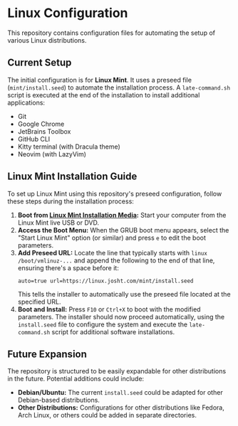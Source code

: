# Linux Configuration

This repository contains configuration files for automating the setup of various Linux distributions.

## Current Setup

The initial configuration is for **Linux Mint**. It uses a preseed file (`mint/install.seed`) to automate the installation process. A `late-command.sh` script is executed at the end of the installation to install additional applications:

- Git
- Google Chrome
- JetBrains Toolbox
- GitHub CLI
- Kitty terminal (with Dracula theme)
- Neovim (with LazyVim)

## Linux Mint Installation Guide

To set up Linux Mint using this repository's preseed configuration, follow these steps during the installation process:

1.  **Boot from [Linux Mint Installation Media](https://linuxmint.com/edition.php?id=319):** Start your computer from the Linux Mint live USB or DVD.
2.  **Access the Boot Menu:** When the GRUB boot menu appears, select the "Start Linux Mint" option (or similar) and press `e` to edit the boot parameters.
3.  **Add Preseed URL:** Locate the line that typically starts with `linux /boot/vmlinuz-...` and append the following to the end of that line, ensuring there's a space before it:
    ```
    auto=true url=https://linux.josht.com/mint/install.seed
    ```
    This tells the installer to automatically use the preseed file located at the specified URL.
4.  **Boot and Install:** Press `F10` or `Ctrl+X` to boot with the modified parameters. The installer should now proceed automatically, using the `install.seed` file to configure the system and execute the `late-command.sh` script for additional software installations.

## Future Expansion

The repository is structured to be easily expandable for other distributions in the future. Potential additions could include:

- **Debian/Ubuntu:** The current `install.seed` could be adapted for other Debian-based distributions.
- **Other Distributions:** Configurations for other distributions like Fedora, Arch Linux, or others could be added in separate directories.
